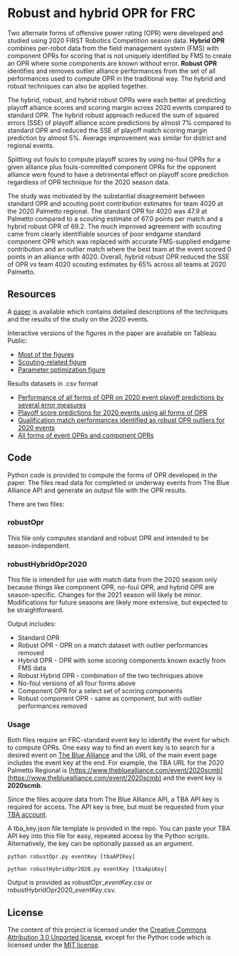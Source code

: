 ﻿
# Robust and hybrid OPR for FRC
Two alternate forms of offensive power rating (OPR) were developed and studied using 2020 FIRST Robotics Competition season data. **Hybrid OPR** combines per-robot data from the field management system (FMS) with component OPRs for scoring that is not uniquely identified by FMS to create an OPR where some components are known without error.  **Robust OPR** identifies and removes outlier alliance performances from the set of all performances used to compute OPR in the traditional way.  The hybrid and robust techniques can also be applied together.

The hybrid, robust, and hybrid robust OPRs were each better at predicting playoff alliance scores and scoring margin across 2020 events compared to standard OPR.  The hybrid robust approach reduced the sum of squared errors (SSE) of playoff alliance score predictions by almost 7% compared to standard OPR and reduced the SSE of playoff match scoring margin prediction by almost 5%.  Average improvement was similar for district and regional events.

Splitting out fouls to compute playoff scores by using no-foul OPRs for a given alliance plus fouls-committed component OPRs for the opponent alliance were found to have a detrimental effect on playoff score prediction regardless of OPR technique for the 2020 season data.

The study was motivated by the substantial disagreement between standard OPR and scouting point contribution estimates for team 4020 at the 2020 Palmetto regional.  The standard OPR for 4020 was 47.9 at Palmetto compared to a scouting estimate of 67.0 points per match and a hybrid robust OPR of 69.2.  The much improved agreement with scouting came from clearly identifiable sources of poor endgame standard component OPR which was replaced with accurate FMS-supplied endgame contribution and an outlier match where the best team at the event scored 0 points in an alliance with 4020.  Overall, hybrid robust OPR reduced the SSE of OPR vs team 4020 scouting estimates by 65% across all teams at 2020 Palmetto.

## Resources
A [paper](https://github.com/mpaulonis/frc-robust-hybrid-opr/blob/master/robust-hybrid-opr-frc.pdf) is available which contains detailed descriptions of the techniques and the results of the study on the 2020 events.

Interactive versions of the figures in the paper are available on Tableau Public:

 - [Most of the figures](https://public.tableau.com/profile/mike.paulonis#!/vizhome/RobustHybridOPRFRCMain/Fig1HybridDash)
 - [Scouting-related figure](https://public.tableau.com/profile/mike.paulonis#!/vizhome/RobustHybridOPRFRCScouting/Fig2ScoutvOPRDash)
 - [Parameter optimization figure](https://public.tableau.com/profile/mike.paulonis#!/vizhome/RobustHybridOPRFRCOutlierOpt/Fig3OutlierkDash)

Results datasets in .csv format

 - [Performance of all forms of OPR on 2020 event playoff predictions by several error measures](https://github.com/mpaulonis/frc-robust-hybrid-opr/blob/master/robustHybridOprFrcEventStats.csv)
 - [Playoff score predictions for 2020 events using all forms of OPR](https://github.com/mpaulonis/frc-robust-hybrid-opr/blob/master/robustHybridOprFrcPlayoffPreds.csv)
 - [Qualification match performances identified as robust OPR outliers for 2020 events](https://github.com/mpaulonis/frc-robust-hybrid-opr/blob/master/robustHybridOprFrcOutliers.csv)
 - [All forms of event OPRs and component OPRs](https://github.com/mpaulonis/frc-robust-hybrid-opr/blob/master/robustHybridOprFrcOpr.csv)

## Code
Python code is provided to compute the forms of OPR developed in the paper.  The files read data for completed or underway events from The Blue Alliance API and generate an output file with the OPR results. 

There are two files:

### robustOpr
This file only computes standard and robust OPR and intended to be season-independent.

### robustHybridOpr2020
This file is intended for use with match data from the 2020 season only because things like component OPR, no-foul OPR, and hybrid OPR are season-specific.  Changes for the 2021 season will likely be minor.  Modifications for future seasons are likely more extensive, but expected to be straightforward.

Output includes:
- Standard OPR
- Robust OPR - OPR on a match dataset with outlier performances removed
- Hybrid OPR - OPR with some scoring components known exactly from FMS data
- Robust Hybrid OPR - combination of the two techniques above
- No-foul versions of all four forms above
- Component OPR for a select set of scoring components
- Robust component OPR - same as component, but with outlier performances removed

### Usage
Both files require an FRC-standard event key to identify the event for which to compute OPRs.  One easy way to find an event key is to search for a desired event on [The Blue Alliance](https://www.thebluealliance.com/) and the URL of the main event page includes the event key at the end.  For example, the TBA URL for the 2020 Palmetto Regional is [https://www.thebluealliance.com/event/2020scmb](https://www.thebluealliance.com/event/2020scmb) and the event key is **2020scmb**.

Since the files acquire data from The Blue Alliance API, a TBA API key is required for access.  The API key is free, but must be requested from your [TBA account](https://www.thebluealliance.com/account).

A tba_key.json file template is provided in the repo.  You can paste your TBA API key into this file for easy, repeated access by the Python scripts.  Alternatively, the key can be optionally passed as an argument.

```python robustOpr.py eventKey [tbaAPIKey]```

```python robustHybridOpr2020.py eventKey [tbaApiKey]```

Output is provided as robustOpr_*eventKey*.csv or robustHybridOpr2020_*eventKey*.csv.



## License

The content of this project is licensed under the [Creative Commons Attribution 3.0 Unported license](https://creativecommons.org/licenses/by/3.0/), except for the Python code which is licensed under the [MIT license](LICENSE.md).

